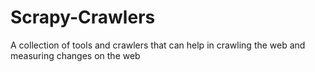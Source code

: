 # Scrapy-Crawlers
A collection of tools and crawlers that can help in crawling the web and measuring changes on the web
